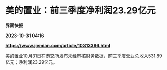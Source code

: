 # 美的置业：前三季度净利润23.29亿元
**界面快报**

**2023-10-31 04:16**

**https://www.jiemian.com/article/10313386.html**

美的置业10月31日在港交所发布未经审核财务数据，前三季度营业总收入531.89亿元；净利润23.29亿元。